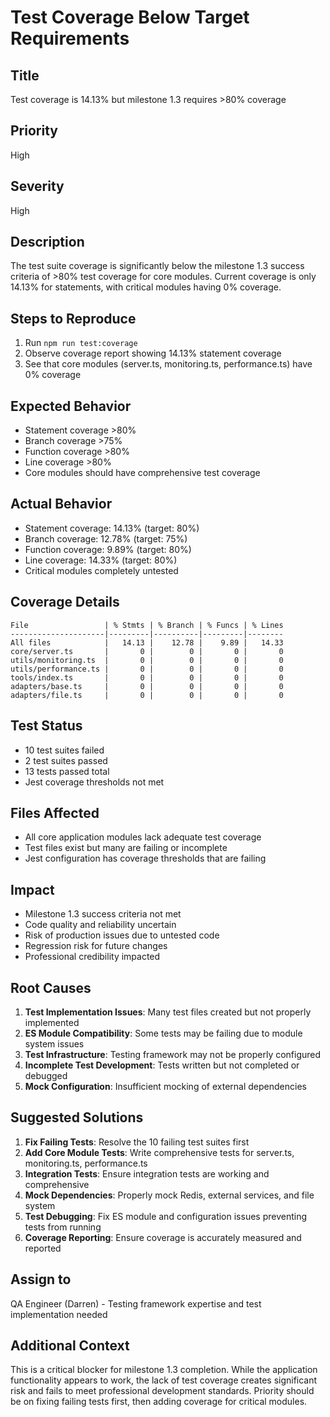 # Test Coverage Below Target Requirements

## Title
Test coverage is 14.13% but milestone 1.3 requires >80% coverage

## Priority
High

## Severity
High

## Description
The test suite coverage is significantly below the milestone 1.3 success criteria of >80% test coverage for core modules. Current coverage is only 14.13% for statements, with critical modules having 0% coverage.

## Steps to Reproduce
1. Run `npm run test:coverage`
2. Observe coverage report showing 14.13% statement coverage
3. See that core modules (server.ts, monitoring.ts, performance.ts) have 0% coverage

## Expected Behavior
- Statement coverage >80%
- Branch coverage >75% 
- Function coverage >80%
- Line coverage >80%
- Core modules should have comprehensive test coverage

## Actual Behavior
- Statement coverage: 14.13% (target: 80%)
- Branch coverage: 12.78% (target: 75%)
- Function coverage: 9.89% (target: 80%)
- Line coverage: 14.33% (target: 80%)
- Critical modules completely untested

## Coverage Details
```
File                 | % Stmts | % Branch | % Funcs | % Lines
---------------------|---------|----------|---------|--------
All files            |   14.13 |    12.78 |    9.89 |   14.33
core/server.ts       |       0 |        0 |       0 |       0
utils/monitoring.ts  |       0 |        0 |       0 |       0
utils/performance.ts |       0 |        0 |       0 |       0
tools/index.ts       |       0 |        0 |       0 |       0
adapters/base.ts     |       0 |        0 |       0 |       0
adapters/file.ts     |       0 |        0 |       0 |       0
```

## Test Status
- 10 test suites failed
- 2 test suites passed
- 13 tests passed total
- Jest coverage thresholds not met

## Files Affected
- All core application modules lack adequate test coverage
- Test files exist but many are failing or incomplete
- Jest configuration has coverage thresholds that are failing

## Impact
- Milestone 1.3 success criteria not met
- Code quality and reliability uncertain
- Risk of production issues due to untested code
- Regression risk for future changes
- Professional credibility impacted

## Root Causes
1. **Test Implementation Issues**: Many test files created but not properly implemented
2. **ES Module Compatibility**: Some tests may be failing due to module system issues
3. **Test Infrastructure**: Testing framework may not be properly configured
4. **Incomplete Test Development**: Tests written but not completed or debugged
5. **Mock Configuration**: Insufficient mocking of external dependencies

## Suggested Solutions
1. **Fix Failing Tests**: Resolve the 10 failing test suites first
2. **Add Core Module Tests**: Write comprehensive tests for server.ts, monitoring.ts, performance.ts
3. **Integration Tests**: Ensure integration tests are working and comprehensive
4. **Mock Dependencies**: Properly mock Redis, external services, and file system
5. **Test Debugging**: Fix ES module and configuration issues preventing tests from running
6. **Coverage Reporting**: Ensure coverage is accurately measured and reported

## Assign to
QA Engineer (Darren) - Testing framework expertise and test implementation needed

## Additional Context
This is a critical blocker for milestone 1.3 completion. While the application functionality appears to work, the lack of test coverage creates significant risk and fails to meet professional development standards. Priority should be on fixing failing tests first, then adding coverage for critical modules.
